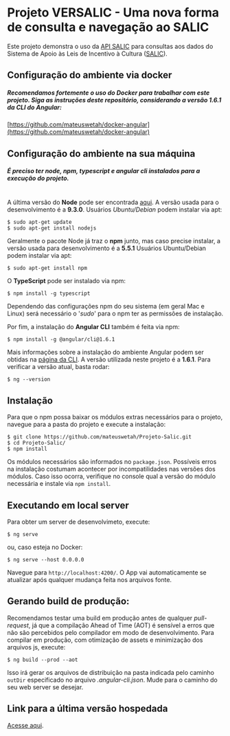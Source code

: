 # Projeto VERSALIC - Uma nova forma de consulta e navegação ao SALIC

Este projeto demonstra o uso da [API SALIC](http://api.salic.cultura.gov.br/doc/#) para consultas aos dados do Sistema de Apoio às Leis de Incentivo à Cultura ([SALIC](http://novosalic.cultura.gov.br/cidadao/consultar)).

## Configuração do ambiente via docker
##### Recomendamos fortemente o uso do Docker para trabalhar com este projeto. Siga as instruções deste repositório, considerando a versão 1.6.1 da CLI do Angular:

[https://github.com/mateuswetah/docker-angular](https://github.com/mateuswetah/docker-angular)

## Configuração do ambiente na sua máquina
##### É preciso ter _node_, _npm_, _typescript_ e _angular cli_ instalados para a execução do projeto.
#
A última versão do **Node** pode ser encontrada [aqui](https://nodejs.org/en/). A versão usada para o desenvolvimento é a **9.3.0**. 
Usuários _Ubuntu/Debian_ podem instalar via apt:

```
$ sudo apt-get update
$ sudo apt-get install nodejs
```
Geralmente o pacote Node já traz o **npm** junto, mas caso precise instalar, a versão usada para desenvolvimento é a **5.5.1**
Usuários Ubuntu/Debian podem instalar via apt:

```
$ sudo apt-get install npm
```

O **TypeScript** pode ser instalado via npm:

```
$ npm install -g typescript
```

Dependendo das configurações npm do seu sistema (em geral Mac e Linux) será necessário o '_sudo_' para o npm ter as permissões de instalação.

Por fim, a instalação do **Angular CLI** também é feita via npm:

```
$ npm install -g @angular/cli@1.6.1
```

Mais informações sobre a instalação do ambiente Angular podem ser obtidas na [página da CLI](https://github.com/angular/angular-cli). A versão utilizada neste projeto é a **1.6.1**. Para verificar a versão atual, basta rodar:

```
$ ng --version
```

## Instalação
Para que o npm possa baixar os módulos extras necessários para o projeto, navegue para a pasta do projeto e execute a instalação:
```
$ git clone https://github.com/mateuswetah/Projeto-Salic.git
$ cd Projeto-Salic/
$ npm install
```
Os módulos necessários são informados no `package.json`. Possíveis erros na instalação costumam acontecer por incompatilidades nas versões dos módulos. Caso isso ocorra, verifique no console qual a versão do módulo necessária e instale via `npm install`.

## Executando em local server
Para obter um server de desenvolvimeto, execute:
```
$ ng serve
```
ou, caso esteja no Docker:

```
$ ng serve --host 0.0.0.0
``` 
Navegue para `http://localhost:4200/`. O App vai automaticamente se atualizar após qualquer mudança feita nos arquivos fonte.

## Gerando build de produção:
Recomendamos testar uma build em produção antes de qualquer _pull-request_, já que a compilação Ahead of Time (AOT) é sensível a erros que não são percebidos pelo compilador em modo de desenvolvimento. Para compilar em produção, com otimização de assets e minimização dos arquivos js, execute:
```
$ ng build --prod --aot
```

Isso irá gerar os arquivos de distribuição na pasta indicada pelo caminho `outDir` especificado no arquivo _.angular-cli.json_. Mude para o caminho do seu web server se desejar. 

## Link para a última versão hospedada
[Acesse aqui](http://hmg.app.api.salic.cultura.gov.br/). 


